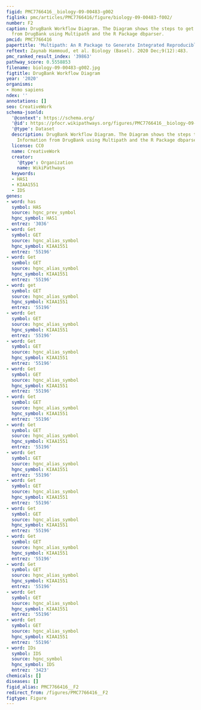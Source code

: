 ```yaml
---
figid: PMC7766416__biology-09-00483-g002
figlink: pmc/articles/PMC7766416/figure/biology-09-00483-f002/
number: F2
caption: DrugBank Workflow Diagram. The Diagram shows the steps to get Drug Information
  from DrugBank using Multipath and the R Package dbparser.
pmcid: PMC7766416
papertitle: 'Multipath: An R Package to Generate Integrated Reproducible Pathway Models.'
reftext: Zaynab Hammoud, et al. Biology (Basel). 2020 Dec;9(12):483.
pmc_ranked_result_index: '39863'
pathway_score: 0.5558853
filename: biology-09-00483-g002.jpg
figtitle: DrugBank Workflow Diagram
year: '2020'
organisms:
- Homo sapiens
ndex: ''
annotations: []
seo: CreativeWork
schema-jsonld:
  '@context': https://schema.org/
  '@id': https://pfocr.wikipathways.org/figures/PMC7766416__biology-09-00483-g002.html
  '@type': Dataset
  description: DrugBank Workflow Diagram. The Diagram shows the steps to get Drug
    Information from DrugBank using Multipath and the R Package dbparser.
  license: CC0
  name: CreativeWork
  creator:
    '@type': Organization
    name: WikiPathways
  keywords:
  - HAS1
  - KIAA1551
  - IDS
genes:
- word: has
  symbol: HAS
  source: hgnc_prev_symbol
  hgnc_symbol: HAS1
  entrez: '3036'
- word: Get
  symbol: GET
  source: hgnc_alias_symbol
  hgnc_symbol: KIAA1551
  entrez: '55196'
- word: Get
  symbol: GET
  source: hgnc_alias_symbol
  hgnc_symbol: KIAA1551
  entrez: '55196'
- word: get
  symbol: GET
  source: hgnc_alias_symbol
  hgnc_symbol: KIAA1551
  entrez: '55196'
- word: Get
  symbol: GET
  source: hgnc_alias_symbol
  hgnc_symbol: KIAA1551
  entrez: '55196'
- word: Get
  symbol: GET
  source: hgnc_alias_symbol
  hgnc_symbol: KIAA1551
  entrez: '55196'
- word: Get
  symbol: GET
  source: hgnc_alias_symbol
  hgnc_symbol: KIAA1551
  entrez: '55196'
- word: Get
  symbol: GET
  source: hgnc_alias_symbol
  hgnc_symbol: KIAA1551
  entrez: '55196'
- word: Get
  symbol: GET
  source: hgnc_alias_symbol
  hgnc_symbol: KIAA1551
  entrez: '55196'
- word: Get
  symbol: GET
  source: hgnc_alias_symbol
  hgnc_symbol: KIAA1551
  entrez: '55196'
- word: Get
  symbol: GET
  source: hgnc_alias_symbol
  hgnc_symbol: KIAA1551
  entrez: '55196'
- word: Get
  symbol: GET
  source: hgnc_alias_symbol
  hgnc_symbol: KIAA1551
  entrez: '55196'
- word: Get
  symbol: GET
  source: hgnc_alias_symbol
  hgnc_symbol: KIAA1551
  entrez: '55196'
- word: Get
  symbol: GET
  source: hgnc_alias_symbol
  hgnc_symbol: KIAA1551
  entrez: '55196'
- word: Get
  symbol: GET
  source: hgnc_alias_symbol
  hgnc_symbol: KIAA1551
  entrez: '55196'
- word: Get
  symbol: GET
  source: hgnc_alias_symbol
  hgnc_symbol: KIAA1551
  entrez: '55196'
- word: IDs
  symbol: IDS
  source: hgnc_symbol
  hgnc_symbol: IDS
  entrez: '3423'
chemicals: []
diseases: []
figid_alias: PMC7766416__F2
redirect_from: /figures/PMC7766416__F2
figtype: Figure
---
```

